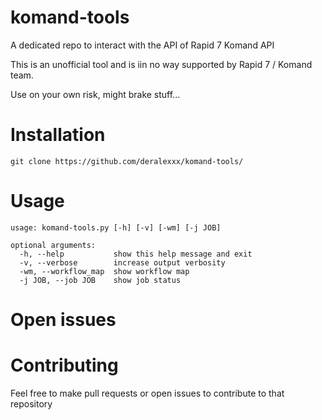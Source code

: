 # komand-tools
A dedicated repo to interact with the API of Rapid 7 Komand API

This is an unofficial tool and is iin no way supported by Rapid 7 / Komand team.

Use on your own risk, might brake stuff...

# Installation

````
git clone https://github.com/deralexxx/komand-tools/
````

# Usage

```
usage: komand-tools.py [-h] [-v] [-wm] [-j JOB]

optional arguments:
  -h, --help           show this help message and exit
  -v, --verbose        increase output verbosity
  -wm, --workflow_map  show workflow map
  -j JOB, --job JOB    show job status
```

# Open issues

# Contributing

Feel free to make pull requests or open issues to contribute to that repository